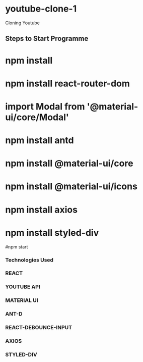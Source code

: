 # youtube-clone-1
Cloning Youtube

## Steps to Start Programme
# npm install

# npm install react-router-dom

# import Modal from '@material-ui/core/Modal'

# npm install antd

# npm install @material-ui/core

# npm install @material-ui/icons

# npm install axios

# npm install styled-div

#npm start

### Technologies Used
### REACT
### YOUTUBE API
### MATERIAL UI
### ANT-D
### REACT-DEBOUNCE-INPUT
### AXIOS
### STYLED-DIV





